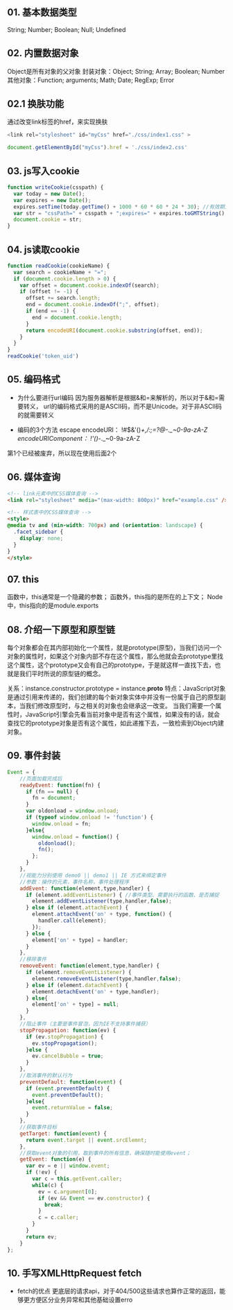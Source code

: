 

## 01. 基本数据类型
String; Number; Boolean; Null; Undefined 




## 02. 内置数据对象
Object是所有对象的父对象
封装对象：Object; String; Array; Boolean; Number
其他对象：Function; arguments; Math; Date; RegExp; Error




## 02.1 换肤功能
通过改变link标签的href，来实现换肤
```js
<link rel="stylesheet" id="myCss" href="./css/index1.css" >    

document.getElementById("myCss").href = './css/index2.css'
```




## 03. js写入cookie
```js
function writeCookie(csspath) {    
  var today = new Date();    
  var expires = new Date();    
  expires.setTime(today.getTime() + 1000 * 60 * 60 * 24 * 30); //有效期为30天    
  var str = "cssPath=" + csspath + ";expires=" + expires.toGMTString() + ";";    
  document.cookie = str;    
}   
```




## 04. js读取cookie
```js
function readCookie(cookieName) {    
  var search = cookieName + "=";    
  if (document.cookie.length > 0) {    
    var offset = document.cookie.indexOf(search);    
    if (offset != -1) {    
      offset += search.length;    
      end = document.cookie.indexOf(";", offset);    
      if (end == -1) {    
        end = document.cookie.length;    
      }    
      return encodeURI(document.cookie.substring(offset, end));   
    }    
  }    
}    
readCookie('token_uid')
```




## 05. 编码格式
- 为什么要进行url编码
因为服务器解析是根据&和=来解析的，所以对于&和=需要转义，
url的编码格式采用的是ASCII码，而不是Unicode。对于非ASCII码的就需要转义

- 编码的3个方法
escape
encodeURI：           !#$&'()*+,/:;=?@-._~0-9a-zA-Z
encodeURIComponent：  !'()*-._~0-9a-zA-Z

第1个已经被废弃，所以现在使用后面2个



## 06. 媒体查询
```html
<!-- link元素中的CSS媒体查询 -->
<link rel="stylesheet" media="(max-width: 800px)" href="example.css" />

<!-- 样式表中的CSS媒体查询 -->
<style>
@media tv and (min-width: 700px) and (orientation: landscape) {
  .facet_sidebar {
    display: none;
  }
}
</style>
```



## 07. this
函数中，this通常是一个隐藏的参数；
函数外，this指的是所在的上下文；
Node中，this指向的是module.exports



## 08. 介绍一下原型和原型链
每个对象都会在其内部初始化一个属性，就是prototype(原型)，当我们访问一个对象的属性时，如果这个对象内部不存在这个属性，那么他就会去prototype里找这个属性，这个prototype又会有自己的prototype，于是就这样一直找下去，也就是我们平时所说的原型链的概念。

关系：instance.constructor.prototype = instance.__proto__
特点：JavaScript对象是通过引用来传递的，我们创建的每个新对象实体中并没有一份属于自己的原型副本，当我们修改原型时，与之相关的对象也会继承这一改变。
当我们需要一个属性时，JavaScript引擎会先看当前对象中是否有这个属性，如果没有的话，就会查找它的prototype对象是否有这个属性，如此递推下去，一致检索到Object内建对象。




## 09. 事件封装
```js
Event = {
    //页面加载完成后
    readyEvent: function(fn) {
      if (fn == null) {
        fn = document;
      } 
      var oldonload = window.onload; 
      if (typeof window.onload != 'function') {
        window.onload = fn; 
      }else{
        window.onload = function() { 
          oldonload(); 
          fn();
        }; 
      }
    }, 
    //视能力分别使用 demo0 || demo1 || IE 方式来绑定事件 
    //参数：操作的元素，事件名称，事件处理程序 
    addEvent: function(element,type,handler) { 
      if (element.addEventListener) { //事件类型、需要执行的函数、是否捕捉   
        element.addEventListener(type,handler,false); 
      } else if (element.attachEvent) { 
        element.attachEvent('on' + type, function() {
          handler.call(element);
        }); 
      } else { 
        element['on' + type] = handler; 
      }
    }, 
    //移除事件 
    removeEvent: function(element,type,handler) {
      if (element.removeEventListener) {
        element.removeEventListener(type,handler,false); 
      } else if (element.datachEvent) { 
        element.detachEvent('on' + type,handler); 
      } else{
        element['on' + type] = null;
      }
    },
    //阻止事件（主要是事件冒泡，因为IE不支持事件捕获） 
    stopPropagation: function(ev) { 
      if (ev.stopPropagation) { 
        ev.stopPropagation(); 
      }else { 
        ev.cancelBubble = true;
      }
    },
    //取消事件的默认行为
    preventDefault: function(event) {
      if (event.preventDefault) { 
        event.preventDefault(); 
      }else{
        event.returnValue = false; 
      }
    }, 
    //获取事件目标 
    getTarget: function(event) { 
      return event.target || event.srcElemnt; 
    },
    //获取event对象的引用，取到事件的所有信息，确保随时能使用event； 
    getEvent: function(e) { 
      var ev = e || window.event;
      if (!ev) { 
        var c = this.getEvent.caller; 
        while(c) { 
          ev = c.argument[0]; 
          if (ev && Event == ev.constructor) {
            break; 
          } 
          c = c.caller; 
        } 
      } 
      return ev; 
    }
};
```




## 10. 手写XMLHttpRequest fetch
- fetch的优点
更底层的请求api，对于404/500这些请求也算作正常的返回，能够更方便区分业务异常和其他基础设置erro
```js

```